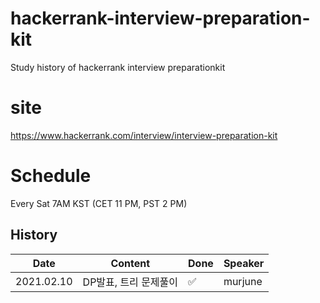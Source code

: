 # hackerrank-interview-preparation-kit

Study history of hackerrank interview preparationkit


# site
https://www.hackerrank.com/interview/interview-preparation-kit


# Schedule

Every Sat 7AM KST (CET 11 PM, PST 2 PM)


## History

|Date|Content|Done|Speaker|
|----|-------|----|-------|
|2021.02.10|DP발표, 트리 문제풀이|✅|murjune|
